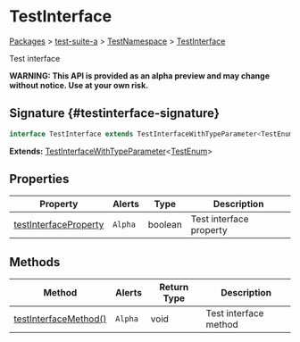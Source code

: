 # TestInterface

[Packages](/) \> [test-suite-a](/test-suite-a/) \> [TestNamespace](/test-suite-a/testnamespace-namespace/) \> [TestInterface](/test-suite-a/testnamespace-namespace/testinterface-interface/)

Test interface

**WARNING: This API is provided as an alpha preview and may change without notice. Use at your own risk.**

## Signature {#testinterface-signature}

```typescript
interface TestInterface extends TestInterfaceWithTypeParameter<TestEnum>
```

**Extends:** [TestInterfaceWithTypeParameter](/test-suite-a/testinterfacewithtypeparameter-interface/)\<[TestEnum](/test-suite-a/testnamespace-namespace/testenum-enum/)\>

## Properties

| Property | Alerts | Type | Description |
| - | - | - | - |
| [testInterfaceProperty](/test-suite-a/testnamespace-namespace/testinterface-interface/testinterfaceproperty-propertysignature) | `Alpha` | boolean | Test interface property |

## Methods

| Method | Alerts | Return Type | Description |
| - | - | - | - |
| [testInterfaceMethod()](/test-suite-a/testnamespace-namespace/testinterface-interface/testinterfacemethod-methodsignature) | `Alpha` | void | Test interface method |
